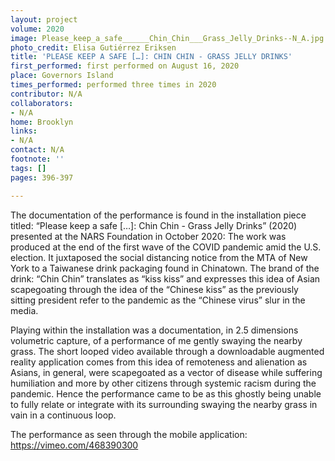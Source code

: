 ```yaml
---
layout: project
volume: 2020
image: Please_keep_a_safe______Chin_Chin___Grass_Jelly_Drinks--N_A.jpg
photo_credit: Elisa Gutiérrez Eriksen
title: 'PLEASE KEEP A SAFE […]: CHIN CHIN - GRASS JELLY DRINKS'
first_performed: first performed on August 16, 2020
place: Governors Island
times_performed: performed three times in 2020
contributor: N/A
collaborators:
- N/A
home: Brooklyn
links:
- N/A
contact: N/A
footnote: ''
tags: []
pages: 396-397

---
```


The documentation of the performance is found in the installation piece titled: “Please keep a safe […]: Chin Chin - Grass Jelly Drinks” (2020) presented at the NARS Foundation in October 2020: The work was produced at the end of the first wave of the COVID pandemic amid the U.S. election. It juxtaposed the social distancing notice from the MTA of New York to a Taiwanese drink packaging found in Chinatown. The brand of the drink: “Chin Chin” translates as “kiss kiss” and expresses this idea of Asian scapegoating through the idea of the “Chinese kiss” as the previously sitting president refer to the pandemic as the “Chinese virus” slur in the media.

Playing within the installation was a documentation, in 2.5 dimensions volumetric capture, of a performance of me gently swaying the nearby grass. The short looped video available through a downloadable augmented reality application comes from this idea of remoteness and alienation as Asians, in general, were scapegoated as a vector of disease while suffering humiliation and more by other citizens through systemic racism during the pandemic. Hence the performance came to be as this ghostly being unable to fully relate or integrate with its surrounding swaying the nearby grass in vain in a continuous loop.

The performance as seen through the mobile application: https://vimeo.com/468390300

